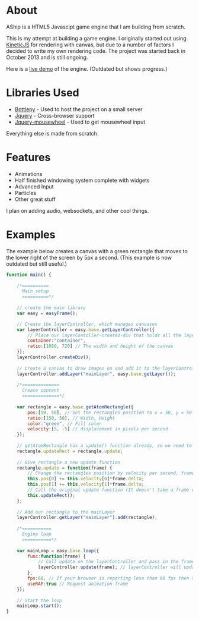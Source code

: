 # About
AShip is a HTML5 Javascipt game engine that I am building from scratch.

This is my attempt at building a game engine. I originally started out using 
<a href="https://github.com/ericdrowell/KineticJS/">KineticJS</a> for rendering with canvas, but due to a number of factors I decided to write my own rendering code. The project was started back in October 2013 and is still ongoing.

Here is a <a href="http://maddix.github.io/AShip/">live demo</a> of the engine. (Outdated but shows progress.)

# Libraries Used

- <a href="https://github.com/bottlepy/bottle">Bottlepy</a> - Used to host the project on a small server
- <a href="http://jquery.com">Jquery</a> - Cross-browser support
- <a href="https://github.com/jquery/jquery-mousewheel/">Jquery-mousewheel</a> - Used to get mousewheel input

Everything else is made from scratch.

# Features
- Animations
- Half finished windowing system complete with widgets
- Advanced Input
- Particles
- Other great stuff

I plan on adding audio, websockets, and other cool things.

# Examples

The example below creates a canvas with a green rectangle that moves to the lower right of the screen by 5px a second. (This example is now outdated but still useful.)

```javascript
function main() {
  
  	/*==========
	  Main setup
	  ==========*/
  
	// create the main library
	var easy = easyFrame();

	// Create the layerController, which manages canvases
	var layerController = easy.base.getLayerController({
		// Place our layerContoller-created-div that holds all the layers into a div called 'container'
		container:"container",
		ratio:[1080, 720] // The width and height of the canvas
	});
	layerController.createDiv();
	
	// Create a canvas to draw images on and add it to the layerController
	layerController.addLayer("mainLayer", easy.base.getLayer());
	
	/*==============
	  Create content
	  ==============*/
	
	var rectangle = easy.base.getAtomRectangle({
		pos:[50, 50], // Set the rectangles position to x = 50, y = 50
		ratio:[150, 50], // Width, Height
		color:"green", // Fill color
		velocity:[5, -5] // displacement in pixels per second
	});
	
	// getAtomRectangle has a update() function already, so we need to preserve it
	rectangle.updateRect = rectangle.update;
	
	// Give rectangle a new update function
	rectangle.update = function(frame) {
		// Change the rectangles position by velocity per second, frame.delta makes sure that the movement is smooth 
		this.pos[0] += this.velocity[0]*frame.delta;
		this.pos[1] += this.velocity[1]*frame.delta;
		// Call the original update function (It doesn't take a frame object)
		this.updateRect();
	};
	
	// Add our rectangle to the mainLayer
	layerController.getLayer("mainLayer").add(rectangle);
	
	/*===========
	  Engine loop
	  ===========*/
	
	var mainLoop = easy.base.loop({
		func:function(frame) {
			// Call update on the layerController and pass in the frame object
			layerController.update(frame); // layerController will update everything in its object list and so on
		}, 
		fps:60, // If your browser is reporting less than 60 fps then set fps to 80 (Such is the case with opera)
		useRAF:true // Request animation frame
	});
	
	// Start the loop
	mainLoop.start();
}
```
